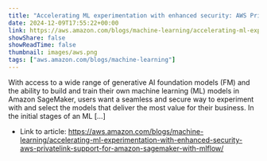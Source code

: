 ```yaml
---
title: "Accelerating ML experimentation with enhanced security: AWS PrivateLink support for Amazon SageMaker with MLflow"
date: 2024-12-09T17:55:22+00:00
link: https://aws.amazon.com/blogs/machine-learning/accelerating-ml-experimentation-with-enhanced-security-aws-privatelink-support-for-amazon-sagemaker-with-mlflow/
showShare: false
showReadTime: false
thumbnail: images/aws.png
tags: ["aws.amazon.com/blogs/machine-learning"]
---
```

With access to a wide range of generative AI foundation models (FM) and the ability to build and train their own machine learning (ML) models in Amazon SageMaker, users want a seamless and secure way to experiment with and select the models that deliver the most value for their business. In the initial stages of an ML […]

- Link to article: https://aws.amazon.com/blogs/machine-learning/accelerating-ml-experimentation-with-enhanced-security-aws-privatelink-support-for-amazon-sagemaker-with-mlflow/